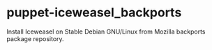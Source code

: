 puppet-iceweasel_backports
==========================

Install Iceweasel on Stable Debian GNU/Linux from Mozilla backports package repository.
